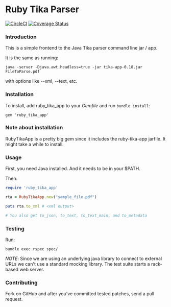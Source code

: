 Ruby Tika Parser
======

[![CircleCI](https://circleci.com/gh/pulibrary/ruby_tika_app.svg?style=svg)](https://circleci.com/gh/pulibrary/ruby_tika_app)
[![Coverage Status](https://coveralls.io/repos/github/pulibrary/ruby_tika_app/badge.svg)](https://coveralls.io/github/pulibrary/ruby_tika_app)

### Introduction

This is a simple frontend to the Java Tika parser command line jar / app.

It is the same as running: 

    java -server -Djava.awt.headless=true -jar tika-app-0.18.jar FileToParse.pdf

with options like --xml, --text, etc.

### Installation

To install, add ruby_tika_app to your _Gemfile_ and run `bundle install`:

    gem 'ruby_tika_app'


### Note about installation

RubyTikaApp is a pretty big gem since it includes the ruby-tika-app jarfile.
It might take a while to install.

### Usage

First, you need Java installed.  And it needs to be in your $PATH.

Then:

```ruby
require 'ruby_tika_app'

rta = RubyTikaApp.new("sample_file.pdf")

puts rta.to_xml # <xml output>

# You also get to_json, to_text, to_text_main, and to_metadata

```

### Testing

Run:

    bundle exec rspec spec/

*NOTE*: Since we are using an underlying java library to connect to external
URLs we can't use a standard mocking library.  The test suite starts a
rack-based web server.

### Contributing

Fork on GitHub and after you've committed tested patches, send a pull request.
